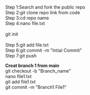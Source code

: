 <br>Step 1:Search and fork the public repo
<br>Step 2:git clone repo link from code
<br>Step 3:cd repo name 
<br>Step 4:nano file.txt
<br>
<br>git init
<br>
<br>Step 5:git add file.txt
<br>Step 6:git commit -m "Intial Commit"
<br>Step 7:git push

<b> Creat branch 1 from main </b>
<br>git checkout -b "Branch_name"
<br>nano file1.txt
<br>git add file1.txt
<br>git commit -m "Branch1 File1"

